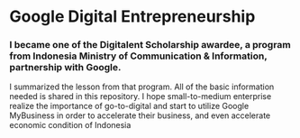 # Google Digital Entrepreneurship
### I became one of the Digitalent Scholarship awardee, a program from Indonesia Ministry of Communication & Information, partnership with Google. 
I summarized the lesson from that program. All of the basic information needed is shared in this repository. I hope small-to-medium enterprise realize the importance of go-to-digital and start to utilize Google MyBusiness in order to accelerate their business, and even accelerate economic condition of Indonesia 

